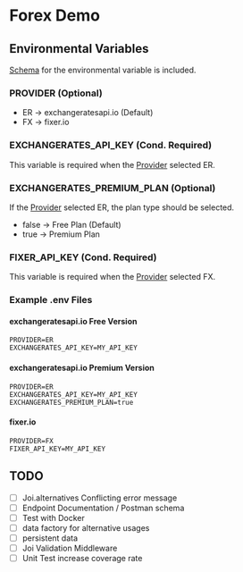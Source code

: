 # Forex Demo

## Environmental Variables

[Schema](./.env.schema) for the environmental variable is included.

### PROVIDER (Optional)

- ER -> exchangeratesapi.io (Default)
- FX -> fixer.io

### EXCHANGERATES_API_KEY (Cond. Required)

This variable is required when the [Provider](#provider-optional) selected ER.

### EXCHANGERATES_PREMIUM_PLAN (Optional)

If the [Provider](#provider-optional) selected ER, the plan type should be selected.

- false -> Free Plan (Default)
- true -> Premium Plan

### FIXER_API_KEY (Cond. Required)

This variable is required when the [Provider](#provider-optional) selected FX.

### Example .env Files

#### exchangeratesapi.io Free Version

```env
PROVIDER=ER
EXCHANGERATES_API_KEY=MY_API_KEY
```

#### exchangeratesapi.io Premium Version

```env
PROVIDER=ER
EXCHANGERATES_API_KEY=MY_API_KEY
EXCHANGERATES_PREMIUM_PLAN=true
```

#### fixer.io

```env
PROVIDER=FX
FIXER_API_KEY=MY_API_KEY
```

## TODO

- [ ] Joi.alternatives Conflicting error message
- [ ] Endpoint Documentation / Postman schema
- [ ] Test with Docker
- [ ] data factory for alternative usages
- [ ] persistent data
- [ ] Joi Validation Middleware
- [ ] Unit Test increase coverage rate
